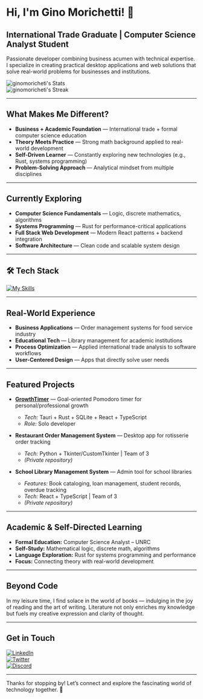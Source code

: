 # Hi, I'm Gino Morichetti! 👋  
## International Trade Graduate | Computer Science Analyst Student  

Passionate developer combining business acumen with technical expertise. I specialize in creating practical desktop applications and web solutions that solve real-world problems for businesses and institutions.

![ginomoricheti's Stats](https://github-readme-stats.vercel.app/api?username=ginomoricheti&theme=vue-dark&show_icons=true&hide_border=true&count_private=true)  
![ginomoricheti's Streak](https://github-readme-streak-stats.herokuapp.com/?user=ginomoricheti&theme=vue-dark&hide_border=true)

---

## What Makes Me Different?

- **Business + Academic Foundation** — International trade + formal computer science education  
- **Theory Meets Practice** — Strong math background applied to real-world development  
- **Self-Driven Learner** — Constantly exploring new technologies (e.g., Rust, systems programming)  
- **Problem-Solving Approach** — Analytical mindset from multiple disciplines  

---

## Currently Exploring

- **Computer Science Fundamentals** — Logic, discrete mathematics, algorithms  
- **Systems Programming** — Rust for performance-critical applications  
- **Full Stack Web Development** — Modern React patterns + backend integration  
- **Software Architecture** — Clean code and scalable system design  

---

## 🛠 Tech Stack

[![My Skills](https://skillicons.dev/icons?i=py,pycharm,vscode,css,html,js,ts,npm,vite,react,tauri,rust,nextjs,nodejs,php,mongodb,mysql,postman,notion,obsidian)](https://skillicons.dev)

---

## Real-World Experience

- **Business Applications** — Order management systems for food service industry  
- **Educational Tech** — Library management for academic institutions  
- **Process Optimization** — Applied international trade analysis to software workflows  
- **User-Centered Design** — Apps that directly solve user needs  

---

## Featured Projects

- **[GrowthTimer](https://github.com/ginomoricheti/growthtimer)** — Goal-oriented Pomodoro timer for personal/professional growth  
  - *Tech:* Tauri + Rust + SQLite + React + TypeScript  
  - *Role:* Solo developer  

- **Restaurant Order Management System** — Desktop app for rotisserie order tracking  
  - *Tech:* Python + Tkinter/CustomTkinter | Team of 3  
  - *(Private repository)*  

- **School Library Management System** — Admin tool for school libraries  
  - *Features:* Book cataloging, loan management, student records, overdue tracking  
  - *Tech:* React + TypeScript | Team of 3  
  - *(Private repository)*  

---

## Academic & Self-Directed Learning

- **Formal Education:** Computer Science Analyst – UNRC  
- **Self-Study:** Mathematical logic, discrete math, algorithms  
- **Language Exploration:** Rust for systems programming and performance  
- **Focus:** Connecting theory with real-world development  

---

## Beyond Code

In my leisure time, I find solace in the world of books — indulging in the joy of reading and the art of writing. Literature not only enriches my knowledge but fuels my creative expression and clarity of thought.

---

## Get in Touch

[![LinkedIn](https://img.shields.io/badge/LinkedIn-0077B5?style=for-the-badge&logo=linkedin&logoColor=white)](https://www.linkedin.com/in/ginomorichetti/)  
[![Twitter](https://img.shields.io/badge/Twitter-1DA1F2?style=for-the-badge&logo=twitter&logoColor=white)](https://twitter.com/ginomorichetti)  
[![Discord](https://img.shields.io/badge/Discord-7289DA?style=for-the-badge&logo=discord&logoColor=white)](https://discord.com/users/gezz_)

---

Thanks for stopping by! Let’s connect and explore the fascinating world of technology together. 🚀
